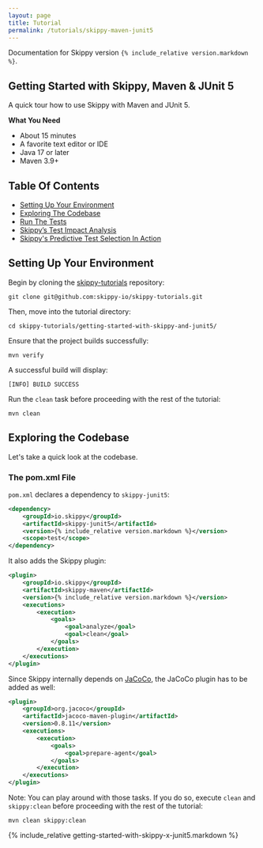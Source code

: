 ```yaml
---
layout: page
title: Tutorial
permalink: /tutorials/skippy-maven-junit5
---
```


Documentation for Skippy version `{% include_relative version.markdown %}`.

## Getting Started with Skippy, Maven & JUnit 5

A quick tour how to use Skippy with Maven and JUnit 5.

__What You Need__
- About 15 minutes
- A favorite text editor or IDE
- Java 17 or later
- Maven 3.9+

## Table Of Contents

- [Setting Up Your Environment](#setting-up-your-environment)
- [Exploring The Codebase](#exploring-the-codebase)
- [Run The Tests](#run-the-tests)
- [Skippy’s Test Impact Analysis](#skippys-test-impact-analysis)
- [Skippy's Predictive Test Selection In Action](#skippys-predictive-test-selection-in-action)

## Setting Up Your Environment

Begin by cloning the [skippy-tutorials](https://github.com/skippy-io/skippy-tutorials) repository:
```
git clone git@github.com:skippy-io/skippy-tutorials.git
```

Then, move into the tutorial directory:
```
cd skippy-tutorials/getting-started-with-skippy-and-junit5/
```

Ensure that the project builds successfully:
```````
mvn verify
```````

A successful build will display:
```
[INFO] BUILD SUCCESS
```

Run the `clean` task before proceeding with the rest of the tutorial:

```
mvn clean
```

## Exploring the Codebase

Let's take a quick look at the codebase.

### The pom.xml File

`pom.xml` declares a dependency to `skippy-junit5`:

```xml
<dependency>
    <groupId>io.skippy</groupId>
    <artifactId>skippy-junit5</artifactId>
    <version>{% include_relative version.markdown %}</version>
    <scope>test</scope>
</dependency>
```

It also adds the Skippy plugin:
```xml
<plugin>
    <groupId>io.skippy</groupId>
    <artifactId>skippy-maven</artifactId>
    <version>{% include_relative version.markdown %}</version>
    <executions>
        <execution>
            <goals>
                <goal>analyze</goal>
                <goal>clean</goal>
            </goals>
        </execution>
    </executions>
</plugin>
```

Since Skippy internally depends on [JaCoCo](https://www.jacoco.org/), the JaCoCo plugin has to be added as well:
```xml
<plugin>
    <groupId>org.jacoco</groupId>
    <artifactId>jacoco-maven-plugin</artifactId>
    <version>0.8.11</version>
    <executions>
        <execution>
            <goals>
                <goal>prepare-agent</goal>
            </goals>
        </execution>
    </executions>
</plugin>
```

Note: You can play around with those tasks. If you do so, execute `clean` and `skippy:clean` before proceeding with the
rest of the tutorial:
```
mvn clean skippy:clean
```
{% include_relative getting-started-with-skippy-x-junit5.markdown %}